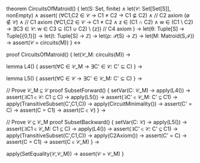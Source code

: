 theorem CircuitsOfMatroid() {
  let(S: Set, finite) ∧
  let(𝒞: Set[Set[S]], nonEmpty) ∧
  assert(
    (∀C1,C2 ∈ 𝒞 → C1 ≠ C2 → C1 ⊈ C2) ∧  // C2 axiom
    (∅ ∉ 𝒞) ∧  // C1 axiom
    (∀C1,C2 ∈ 𝒞 → C1 ≠ C2 ∧ z ∈ (C1 ∩ C2) ∧ w ∈ (C1 \ C2) → 
      ∃C3 ∈ 𝒞: w ∈ C3 ⊆ (C1 ∪ C2) \ {z})  // C4 axiom
  ) →
  let(θ: Tuple[S] → Tuple[{0,1}]) →
  let(t: Tuple[S] → ℤ) →
  let(ρ: 𝒫(S) → ℤ) →
  let(M: Matroid(S,ℐ)) →
  assert(𝒞 = circuits(M))
} ↔

proof CircuitsOfMatroid() {
  let(𝒞_M: circuits(M)) →
  
  lemma L4() {
    assert(∀C ∈ 𝒞_M → ∃C' ∈ 𝒞: C' ⊆ C)
  } →
  
  lemma L5() {
    assert(∀C ∈ 𝒞 → ∃C' ∈ 𝒞_M: C' ⊆ C)
  } →

  // Prove 𝒞_M ⊆ 𝒞
  proof SubsetForward() {
    setVar(C: 𝒞_M) →
    apply(L4()) →
    assert(∃C1 ∈ 𝒞: C1 ⊆ C) →
    apply(L5()) →
    assert(∃C' ∈ 𝒞_M: C' ⊆ C1) →
    apply(TransitiveSubset(C',C1,C)) →
    apply(CircuitMinimality()) →
    assert(C' = C) →
    assert(C = C1) →
    assert(C ∈ 𝒞)
  } →

  // Prove 𝒞 ⊆ 𝒞_M
  proof SubsetBackward() {
    setVar(C: 𝒞) →
    apply(L5()) →
    assert(∃C1 ∈ 𝒞_M: C1 ⊆ C) →
    apply(L4()) →
    assert(∃C' ∈ 𝒞: C' ⊆ C1) →
    apply(TransitiveSubset(C',C1,C)) →
    apply(C2Axiom()) →
    assert(C' = C) →
    assert(C = C1) →
    assert(C ∈ 𝒞_M)
  } →

  apply(SetEquality(𝒞,𝒞_M)) →
  assert(𝒞 = 𝒞_M)
}